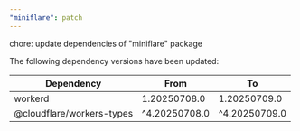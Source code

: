 ```yaml
---
"miniflare": patch
---
```


chore: update dependencies of "miniflare" package

The following dependency versions have been updated:

| Dependency                | From          | To            |
| ------------------------- | ------------- | ------------- |
| workerd                   | 1.20250708.0  | 1.20250709.0  |
| @cloudflare/workers-types | ^4.20250708.0 | ^4.20250709.0 |
